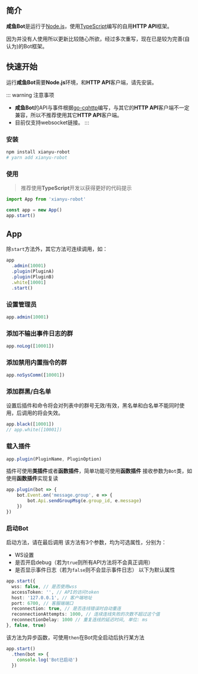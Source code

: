 ## 简介
**咸鱼Bot**是运行于[Node.js](https://nodejs.org/)，使用[TypeScript](https://www.typescriptlang.org/)编写的自用**HTTP API**框架。

因为并没有人使用所以更新比较随心所欲，经过多次重写，现在已是较为完善(自认为)的Bot框架。

## 快速开始
运行**咸鱼Bot**需要**Node.js**环境，和**HTTP API**客户端，请先安装。

::: warning 注意事项
- **咸鱼Bot**的API与事件根据[go-cqhttp](https://github.com/Mrs4s/go-cqhttp)编写，与其它的**HTTP API**客户端不一定兼容，所以不推荐使用其它**HTTP API**客户端。
- 目前仅支持websocket链接。
:::

### 安装
```sh
npm install xianyu-robot
# yarn add xianyu-robot
```

### 使用
> 推荐使用**TypeScript**开发以获得更好的代码提示
```ts
import App from 'xianyu-robot'

const app = new App()
app.start()
```

## App
除`start`方法外，其它方法可连续调用，如：
```ts
app
  .admin(10001)
  .plugin(PluginA)
  .plugin(PluginB)
  .white[10001]
  .start()
```

### 设置管理员
```ts
app.admin(10001)
```

### 添加不输出事件日志的群
```ts
app.noLog([10001])
```

### 添加禁用内置指令的群
```ts
app.noSysComm([10001])
```

### 添加群黑/白名单
设置后插件和命令将会对列表中的群号无效/有效，黑名单和白名单不能同时使用，后调用的将会失效。
```ts
app.black([10001])
// app.white([10001])
```

### 载入插件
```ts
app.plugin(PluginName, PluginOption)
```

插件可使用**类插件**或者**函数插件**，简单功能可使用**函数插件**
接收参数为`Bot`类，如使用**函数插件**实现复读
```ts
app.plugin(bot => {
    bot.Event.on('message.group', e => {
        bot.Api.sendGroupMsg(e.group_id, e.message)
    })
})
```

### 启动Bot
启动方法，请在最后调用
该方法有3个参数，均为可选属性，分别为：
- WS设置
- 是否开启debug（若为`true`则所有API方法将不会真正调用）
- 是否显示事件日志（若为`false`则不会显示事件日志）
以下为默认属性
```ts
app.start({
  wss: false, // 是否使用wss
  accessToken: '', // API的访问token
  host: '127.0.0.1', // 客户端地址
  port: 6700, // 客服端端口
  reconnection: true, // 是否连线错误时自动重连
  reconnectionAttempts: 1000, // 连续连线失败的次数不超过这个值
  reconnectionDelay: 1000 // 重复连线的延迟时间, 单位: ms
}, false, true)

```
该方法为异步函数，可使用`then`在Bot完全启动后执行某方法
```ts
app.start()
  .then(bot => {
    console.log('Bot已启动')
  })
```
